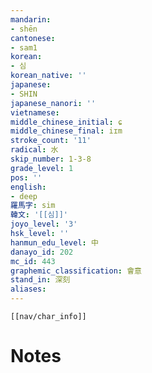```yaml
---
mandarin:
- shēn
cantonese:
- sam1
korean:
- 심
korean_native: ''
japanese:
- SHIN
japanese_nanori: ''
vietnamese:
middle_chinese_initial: ɕ
middle_chinese_final: iɪm
stroke_count: '11'
radical: 水
skip_number: 1-3-8
grade_level: 1
pos: ''
english:
- deep
羅馬字: sim
韓文: '[[심]]'
joyo_level: '3'
hsk_level: ''
hanmun_edu_level: 中
danayo_id: 202
mc_id: 443
graphemic_classification: 會意
stand_in: 深刻
aliases:
---
```

```meta-bind-embed
[[nav/char_info]]
```

# Notes
